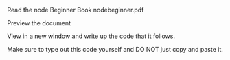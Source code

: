 Read the node Beginner Book nodebeginner.pdf

Preview the document

View in a new window and write up the code that it follows.

Make sure to type out this code yourself and DO NOT just copy and paste it.
